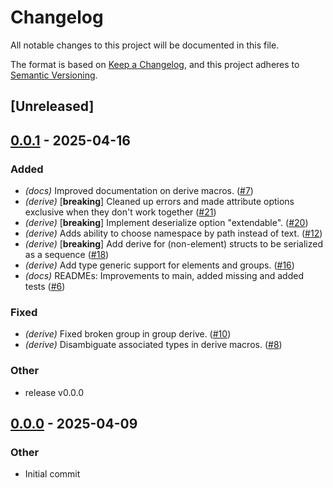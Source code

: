 # Changelog

All notable changes to this project will be documented in this file.

The format is based on [Keep a Changelog](https://keepachangelog.com/en/1.0.0/),
and this project adheres to [Semantic Versioning](https://semver.org/spec/v2.0.0.html).

## [Unreleased]

## [0.0.1](https://github.com/lukasfri/xmlity/compare/xmlity-derive-v0.0.0...xmlity-derive-v0.0.1) - 2025-04-16

### Added

- *(docs)* Improved documentation on derive macros. ([#7](https://github.com/lukasfri/xmlity/pull/7))
- *(derive)* [**breaking**] Cleaned up errors and made attribute options exclusive when they don't work together ([#21](https://github.com/lukasfri/xmlity/pull/21))
- *(derive)* [**breaking**] Implement deserialize option "extendable". ([#20](https://github.com/lukasfri/xmlity/pull/20))
- *(derive)* Adds ability to choose namespace by path instead of text. ([#12](https://github.com/lukasfri/xmlity/pull/12))
- *(derive)* [**breaking**] Add derive for (non-element) structs to be serialized as a sequence ([#18](https://github.com/lukasfri/xmlity/pull/18))
- *(derive)* Add type generic support for elements and groups. ([#16](https://github.com/lukasfri/xmlity/pull/16))
- *(docs)* READMEs: Improvements to main, added missing and added tests ([#6](https://github.com/lukasfri/xmlity/pull/6))

### Fixed

- *(derive)* Fixed broken group in group derive. ([#10](https://github.com/lukasfri/xmlity/pull/10))
- *(derive)* Disambiguate associated types in derive macros. ([#8](https://github.com/lukasfri/xmlity/pull/8))

### Other

- release v0.0.0

## [0.0.0](https://github.com/lukasfri/xmlity/releases/tag/xmlity-derive-v0.0.0) - 2025-04-09

### Other

- Initial commit
